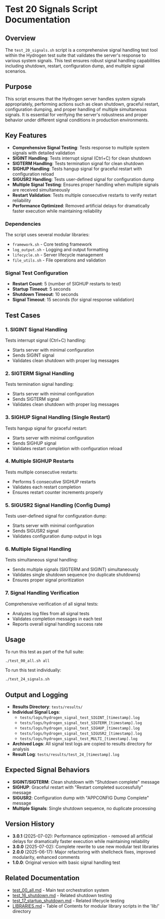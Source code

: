 # Test 20 Signals Script Documentation

## Overview

The `test_20_signals.sh` script is a comprehensive signal handling test tool within the Hydrogen test suite that validates the server's response to various system signals. This test ensures robust signal handling capabilities including shutdown, restart, configuration dump, and multiple signal scenarios.

## Purpose

This script ensures that the Hydrogen server handles system signals appropriately, performing actions such as clean shutdown, graceful restart, configuration dumping, and proper handling of multiple simultaneous signals. It is essential for verifying the server's robustness and proper behavior under different signal conditions in production environments.

## Key Features

- **Comprehensive Signal Testing**: Tests response to multiple system signals with detailed validation
- **SIGINT Handling**: Tests interrupt signal (Ctrl+C) for clean shutdown
- **SIGTERM Handling**: Tests termination signal for clean shutdown
- **SIGHUP Handling**: Tests hangup signal for graceful restart with configuration reload
- **SIGUSR2 Handling**: Tests user-defined signal for configuration dump
- **Multiple Signal Testing**: Ensures proper handling when multiple signals are received simultaneously
- **Restart Validation**: Tests multiple consecutive restarts to verify restart reliability
- **Performance Optimized**: Removed artificial delays for dramatically faster execution while maintaining reliability

### Dependencies

The script uses several modular libraries:

- `framework.sh` - Core testing framework
- `log_output.sh` - Logging and output formatting
- `lifecycle.sh` - Server lifecycle management
- `file_utils.sh` - File operations and validation

### Signal Test Configuration

- **Restart Count**: 5 (number of SIGHUP restarts to test)
- **Startup Timeout**: 5 seconds
- **Shutdown Timeout**: 10 seconds
- **Signal Timeout**: 15 seconds (for signal response validation)

## Test Cases

### 1. SIGINT Signal Handling

Tests interrupt signal (Ctrl+C) handling:

- Starts server with minimal configuration
- Sends SIGINT signal
- Validates clean shutdown with proper log messages

### 2. SIGTERM Signal Handling

Tests termination signal handling:

- Starts server with minimal configuration
- Sends SIGTERM signal
- Validates clean shutdown with proper log messages

### 3. SIGHUP Signal Handling (Single Restart)

Tests hangup signal for graceful restart:

- Starts server with minimal configuration
- Sends SIGHUP signal
- Validates restart completion with configuration reload

### 4. Multiple SIGHUP Restarts

Tests multiple consecutive restarts:

- Performs 5 consecutive SIGHUP restarts
- Validates each restart completion
- Ensures restart counter increments properly

### 5. SIGUSR2 Signal Handling (Config Dump)

Tests user-defined signal for configuration dump:

- Starts server with minimal configuration
- Sends SIGUSR2 signal
- Validates configuration dump output in logs

### 6. Multiple Signal Handling

Tests simultaneous signal handling:

- Sends multiple signals (SIGTERM and SIGINT) simultaneously
- Validates single shutdown sequence (no duplicate shutdowns)
- Ensures proper signal prioritization

### 7. Signal Handling Verification

Comprehensive verification of all signal tests:

- Analyzes log files from all signal tests
- Validates completion messages in each test
- Reports overall signal handling success rate

## Usage

To run this test as part of the full suite:

```bash
./test_00_all.sh all
```

To run this test individually:

```bash
./test_24_signals.sh
```

## Output and Logging

- **Results Directory**: `tests/results/`
- **Individual Signal Logs**:
  - `tests/logs/hydrogen_signal_test_SIGINT_[timestamp].log`
  - `tests/logs/hydrogen_signal_test_SIGTERM_[timestamp].log`
  - `tests/logs/hydrogen_signal_test_SIGHUP_[timestamp].log`
  - `tests/logs/hydrogen_signal_test_SIGUSR2_[timestamp].log`
  - `tests/logs/hydrogen_signal_test_MULTI_[timestamp].log`
- **Archived Logs**: All signal test logs are copied to results directory for analysis
- **Result Log**: `tests/results/test_24_[timestamp].log`

## Expected Signal Behaviors

- **SIGINT/SIGTERM**: Clean shutdown with "Shutdown complete" message
- **SIGHUP**: Graceful restart with "Restart completed successfully" message
- **SIGUSR2**: Configuration dump with "APPCONFIG Dump Complete" message
- **Multiple Signals**: Single shutdown sequence, no duplicate processing

## Version History

- **3.0.1** (2025-07-02): Performance optimization - removed all artificial delays for dramatically faster execution while maintaining reliability
- **3.0.0** (2025-07-02): Complete rewrite to use new modular test libraries
- **2.0.0** (2025-06-17): Major refactoring with shellcheck fixes, improved modularity, enhanced comments
- **1.0.0**: Original version with basic signal handling test

## Related Documentation

- [test_00_all.md](test_00_all.md) - Main test orchestration system
- [test_16_shutdown.md](test_16_shutdown.md) - Related shutdown testing
- [test_17_startup_shutdown.md](test_17_startup_shutdown.md) - Related lifecycle testing
- [LIBRARIES.md](LIBRARIES.md) - Table of Contents for modular library scripts in the 'lib/' directory
